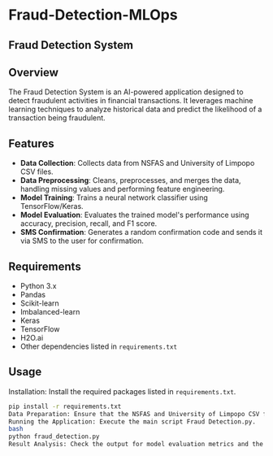 # Fraud-Detection-MLOps
## Fraud Detection System

## Overview
The Fraud Detection System is an AI-powered application designed to detect fraudulent activities in financial transactions. It leverages machine learning techniques to analyze historical data and predict the likelihood of a transaction being fraudulent.

## Features
- **Data Collection**: Collects data from NSFAS and University of Limpopo CSV files.
- **Data Preprocessing**: Cleans, preprocesses, and merges the data, handling missing values and performing feature engineering.
- **Model Training**: Trains a neural network classifier using TensorFlow/Keras.
- **Model Evaluation**: Evaluates the trained model's performance using accuracy, precision, recall, and F1 score.
- **SMS Confirmation**: Generates a random confirmation code and sends it via SMS to the user for confirmation.

## Requirements
- Python 3.x
- Pandas
- Scikit-learn
- Imbalanced-learn
- Keras
- TensorFlow
- H2O.ai
- Other dependencies listed in `requirements.txt`

## Usage
Installation: Install the required packages listed in `requirements.txt`.
   ```bash
   pip install -r requirements.txt
Data Preparation: Ensure that the NSFAS and University of Limpopo CSV files are available and correctly located. Update the file paths in the code if necessary.
Running the Application: Execute the main script Fraud Detection.py.
bash
python fraud_detection.py
Result Analysis: Check the output for model evaluation metrics and the confirmation code sent via SMS.

